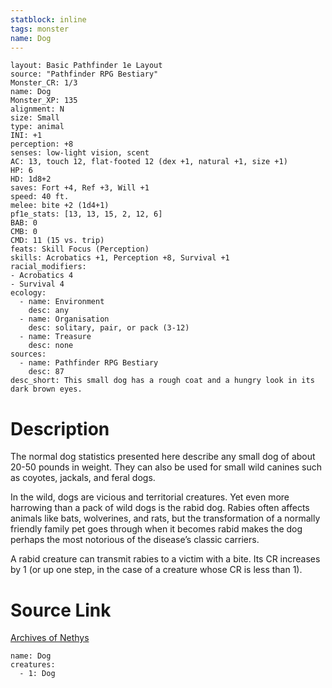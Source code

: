 ```yaml
---
statblock: inline
tags: monster
name: Dog
---
```

```statblock
layout: Basic Pathfinder 1e Layout
source: "Pathfinder RPG Bestiary"
Monster_CR: 1/3
name: Dog
Monster_XP: 135
alignment: N
size: Small
type: animal
INI: +1
perception: +8
senses: low-light vision, scent
AC: 13, touch 12, flat-footed 12 (dex +1, natural +1, size +1)
HP: 6
HD: 1d8+2
saves: Fort +4, Ref +3, Will +1
speed: 40 ft.
melee: bite +2 (1d4+1)
pf1e_stats: [13, 13, 15, 2, 12, 6]
BAB: 0
CMB: 0
CMD: 11 (15 vs. trip)
feats: Skill Focus (Perception)
skills: Acrobatics +1, Perception +8, Survival +1
racial_modifiers:
- Acrobatics 4
- Survival 4
ecology:
  - name: Environment
    desc: any
  - name: Organisation
    desc: solitary, pair, or pack (3-12)
  - name: Treasure
    desc: none
sources:
  - name: Pathfinder RPG Bestiary
    desc: 87
desc_short: This small dog has a rough coat and a hungry look in its dark brown eyes.
```
# Description
The normal dog statistics presented here describe any small dog of about 20-50 pounds in weight. They can also be used for small wild canines such as coyotes, jackals, and feral dogs.

In the wild, dogs are vicious and territorial creatures. Yet even more harrowing than a pack of wild dogs is the rabid dog. Rabies often affects animals like bats, wolverines, and rats, but the transformation of a normally friendly family pet goes through when it becomes rabid makes the dog perhaps the most notorious of the disease’s classic carriers.

A rabid creature can transmit rabies to a victim with a bite. Its CR increases by 1 (or up one step, in the case of a creature whose CR is less than 1). 
# Source Link
[Archives of Nethys](https://aonprd.com/MonsterDisplay.aspx?ItemName=Dog)
```encounter-table
name: Dog
creatures:
  - 1: Dog
```
